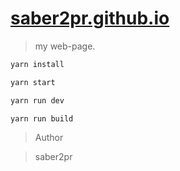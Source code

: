 # [saber2pr.github.io](https://saber2pr.github.io/)

> my web-page.

```bash
yarn install

yarn start

yarn run dev

yarn run build
```

> Author

> saber2pr
